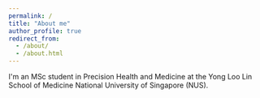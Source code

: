 ```yaml
---
permalink: /
title: "About me"
author_profile: true
redirect_from: 
  - /about/
  - /about.html
---
```


I'm an MSc student in Precision Health and Medicine at the Yong Loo Lin School of Medicine National University of Singapore (NUS).
